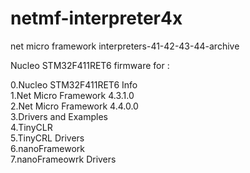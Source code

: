 # netmf-interpreter4x
net micro framework interpreters-41-42-43-44-archive

Nucleo STM32F411RET6 firmware for  : 

0.Nucleo STM32F411RET6 Info <br>
1.Net Micro Framework 4.3.1.0 <br>
2.Net Micro Framework 4.4.0.0 <br> 
3.Drivers and Examples <br>
4.TinyCLR <br>
5.TinyCRL Drivers <br>
6.nanoFramework <br>
7.nanoFrameowrk Drivers <br>
